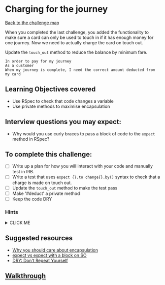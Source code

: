 # Charging for the journey

[Back to the challenge map](README.md)

When you completed the last challenge, you added the functionality to make sure a card can only be used to touch in if it has enough money for one journey. Now we need to actually charge the card on touch out.

Update the `touch_out` method to reduce the balance by minimum fare.

```
In order to pay for my journey
As a customer
When my journey is complete, I need the correct amount deducted from my card
```

## Learning Objectives covered
- Use RSpec to check that code changes a variable
- Use private methods to maximise encapsulation

## Interview questions you may expect:
- Why would you use curly braces to pass a block of code to the `expect` method in RSpec?

## To complete this challenge:
- [ ] Write up a plan for how you will interact with your code and manually test in IRB.
- [ ] Write a test that uses `expect {}.to change{}.by()` syntax to check that a charge is made on touch out.
- [ ] Update the `touch_out` method to make the test pass
- [ ] Make '#deduct' a private method
- [ ] Keep the code DRY

### Hints
<details><summary>CLICK ME</summary>
  <ul>
    <li>Start with a test that ensures that the balance on your `Oystercard` is reduced on touch out.  The syntax you'll need to do this is above.</li>
    <li>Your `deduct` method should now be made private - ensure that you understand why this is the case.</li>
  </ul>
</details>

## Suggested resources
- [Why you should care about
  encapsulation](http://gmoeck.github.io/2011/09/20/why-you-should-care-about-encapsulation.html)
- [expect vs expect with a block on SO](http://stackoverflow.com/questions/19960831/rspec-expect-vs-expect-with-block-whats-the-difference)
- [DRY: Don't Repeat Yourself](https://en.wikipedia.org/wiki/Don%27t_repeat_yourself)

## [Walkthrough](walkthroughs/10_charge_on_touch_out.md)
